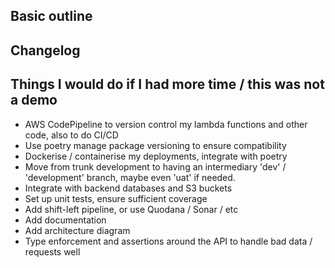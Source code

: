 ## Basic outline

## Changelog

## Things I would do if I had more time / this was not a demo
 - AWS CodePipeline to version control my lambda functions and other code, also to do CI/CD
 - Use poetry manage package versioning to ensure compatibility
 - Dockerise / containerise my deployments, integrate with poetry
 - Move from trunk development to having an intermediary 'dev' / 'development' branch, maybe even 'uat' if needed.
 - Integrate with backend databases and S3 buckets
 - Set up unit tests, ensure sufficient coverage
 - Add shift-left pipeline, or use Quodana / Sonar / etc
 - Add documentation
 - Add architecture diagram
 - Type enforcement and assertions around the API to handle bad data / requests well